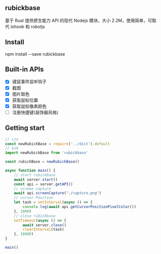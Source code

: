 ## rubickbase

基于 Rust 提供原生能力 API 的现代 Nodejs 模块，大小 2.2M，使用简单，可取代 iohook 和 robotjs

## Install

npm install --save rubickbase

## Built-in APIs

 - [x] 键鼠事件监听钩子
 - [x] 截图
 - [x] 图片取色
 - [x] 获取鼠标位置
 - [x] 获取鼠标像素颜色
 - [ ] 注册快捷键(装饰器风格)

## Getting start

```js
// cjs
const newRubickBase = require('../dist').default
// esm
import newRubickBase from 'rubickbase'

const rubickBase = newRubickBase()

async function main() {
    // start rubickbase
    await server.start()
    const api = server.getAPI()
    // screen capture
    await api.screenCapture("./capture.png")
    // cursor Position
    let task = setInterval(async () => {
        console.log(await api.getCursorPositionPixelColor())
    }, 1000)
    // close rubickbase
    setTimeout(async () => {
        await server.close()
        clearInterval(task)
    }, 10000)
}

main()
```
